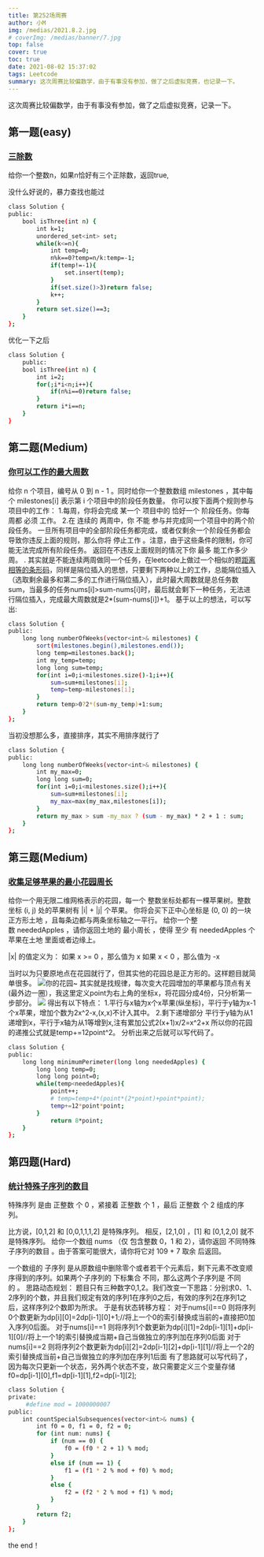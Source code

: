 ```yaml
---
title: 第252场周赛
author: 小M
img: /medias/2021.8.2.jpg
# coverImg: /medias/banner/7.jpg
top: false
cover: true
toc: true
date: 2021-08-02 15:37:02
tags: Leetcode
summary: 这次周赛比较偏数学，由于有事没有参加，做了之后虚拟竞赛，也记录一下。
---
```

这次周赛比较偏数学，由于有事没有参加，做了之后虚拟竞赛，记录一下。

## 第一题(easy)
### [三除数](https://leetcode-cn.com/problems/three-divisors/)
给你一个整数n，如果n恰好有三个正除数，返回true,

没什么好说的，暴力查找也能过
``` bash
class Solution {
public:
    bool isThree(int n) {
        int k=1;
        unordered_set<int> set;
        while(k<=n){
            int temp=0;
            n%k==0?temp=n/k:temp=-1;
            if(temp!=-1){
                set.insert(temp);
            }
            if(set.size()>3)return false;
            k++;
        }
        return set.size()==3;
    }
};
```
优化一下之后
``` bash
class Solution {
    public:
    bool isThree(int n) {
        int i=2;
        for(;i*i<n;i++){
            if(n%i==0)return false;
        }
        return i*i==n;
    }
}
```
## 第二题(Medium)
### [你可以工作的最大周数](https://leetcode-cn.com/problems/maximum-number-of-weeks-for-which-you-can-work/)
给你 n 个项目，编号从 0 到 n - 1 。同时给你一个整数数组 milestones ，其中每个 milestones[i] 表示第 i 个项目中的阶段任务数量。
你可以按下面两个规则参与项目中的工作：
    1.每周，你将会完成 某一个 项目中的 恰好一个 阶段任务。你每周都 必须 工作。
    2.在 连续的 两周中，你 不能 参与并完成同一个项目中的两个阶段任务。
    一旦所有项目中的全部阶段任务都完成，或者仅剩余一个阶段任务都会导致你违反上面的规则，那么你将 停止工作 。注意，由于这些条件的限制，你可能无法完成所有阶段任务。
返回在不违反上面规则的情况下你 最多 能工作多少周。
 .  其实就是不能连续两周做同一个任务，在leetcode上做过一个相似的题[距离相等的条形码](https://leetcode-cn.com/problems/distant-barcodes/)，同样是隔位插入的思想，只要剩下两种以上的工作，总能隔位插入（选取剩余最多和第二多的工作进行隔位插入），此时最大周数就是总任务数sum，当最多的任务nums[i]>sum-nums[i]时，最后就会剩下一种任务，无法进行隔位插入，完成最大周数就是2*(sum-nums[i])+1。
基于以上的想法，可以写出:
``` bash
class Solution {
public:
    long long numberOfWeeks(vector<int>& milestones) {
        sort(milestones.begin(),milestones.end());
        long temp=milestones.back();
        int my_temp=temp;
        long long sum=temp;
        for(int i=0;i<milestones.size()-1;i++){
            sum=sum+milestones[i];
            temp=temp-milestones[i];
        }
        return temp>0?2*(sum-my_temp)+1:sum;
    }
};
```
当初没想那么多，直接排序，其实不用排序就行了
``` bash
class Solution {
public:
    long long numberOfWeeks(vector<int>& milestones) {
        int my_max=0;
        long long sum=0;
        for(int i=0;i<milestones.size();i++){
            sum=sum+milestones[i];
            my_max=max(my_max,milestones[i]);
        }
        return my_max > sum -my_max ? (sum - my_max) * 2 + 1 : sum;
    }
};
```
## 第三题(Medium)
### [收集足够苹果的最小花园周长](https://leetcode-cn.com/problems/minimum-garden-perimeter-to-collect-enough-apples/)
给你一个用无限二维网格表示的花园，每一个 整数坐标处都有一棵苹果树。整数坐标 (i, j) 处的苹果树有 |i| + |j| 个苹果。
你将会买下正中心坐标是 (0, 0) 的一块 正方形土地 ，且每条边都与两条坐标轴之一平行。
给你一个整数 neededApples ，请你返回土地的 最小周长 ，使得 至少 有 neededApples 个苹果在土地 里面或者边缘上。

|x| 的值定义为：
如果 x >= 0 ，那么值为 x
如果 x < 0 ，那么值为 -x

当时以为只要原地点在花园就行了，但其实他的花园总是正方形的。这样题目就简单很多。
![你的花园~](/medias/252.3.jpg)
其实就是找规律，每次变大花园增加的苹果都与顶点有关(最外边一圈），我这里定义point为右上角的坐标x，将花园分成4份，只分析第一步部分。
![](/medias/252.3.1.jpg)
得出有以下特点：
1.平行与x轴为x个x苹果(纵坐标)，平行于y轴为x-1个x苹果，增加个数为2x^2-x,(x,x)不计入其中。
2.剩下递增部分 平行于y轴为从1递增到x，平行于x轴为从1等增到x,注有累加公式2(x+1)x/2=x^2+x
所以你的花园的递推公式就是temp+=12point^2。
分析出来之后就可以写代码了。
```bash
class Solution {
public:
    long long minimumPerimeter(long long neededApples) {
        long long temp=0;
        long long point=0;
        while(temp<neededApples){
            point++;
            # temp=temp+4*(point*(2*point)+point*point);
            temp+=12*point*point;
        }
            return 8*point;
    }
};
```
## 第四题(Hard)
### [统计特殊子序列的数目](https://leetcode-cn.com/problems/count-number-of-special-subsequences/)
特殊序列 是由 正整数 个 0 ，紧接着 正整数 个 1 ，最后 正整数 个 2 组成的序列。

比方说，[0,1,2] 和 [0,0,1,1,1,2] 是特殊序列。
相反，[2,1,0] ，[1] 和 [0,1,2,0] 就不是特殊序列。
给你一个数组 nums （仅 包含整数 0，1 和 2），请你返回 不同特殊子序列的数目 。由于答案可能很大，请你将它对 109 + 7 取余 后返回。

一个数组的 子序列 是从原数组中删除零个或者若干个元素后，剩下元素不改变顺序得到的序列。如果两个子序列的 下标集合 不同，那么这两个子序列是 不同的 。
思路动态规划：
题目只有三种数字0,1,2。我们改变一下思路：分别求0、1、2序列的个数，并且我们规定有效的序列1在序列0之后，有效的序列2在序列1之后，这样序列2个数即为所求。
于是有状态转移方程：
对于nums[i]==0
    则将序列0个数更新为dp[i][0]=2dp[i-1][0]+1;//将上一个0的索引替换成当前的+直接把0加入序列0后面。
对于nums[i]==1
    则将序列1个数更新为dp[i][1]=2dp[i-1][1]+dp[i-1][0]//将上一个1的索引替换成当期+自己当做独立的序列加在序列0后面
对于nums[i]==2
    则将序列2个数更新为dp[i][2]=2dp[i-1][2]+dp[i-1][1]//将上一个2的索引替换成当前+自己当做独立的序列加在序列1后面
有了思路就可以写代码了，因为每次只更新一个状态，另外两个状态不变，故只需要定义三个变量存储f0=dp[i-1][0],f1=dp[i-1][1],f2=dp[i-1][2];
```bash
class Solution {
private:
     #define mod = 1000000007
public:
    int countSpecialSubsequences(vector<int>& nums) {
        int f0 = 0, f1 = 0, f2 = 0;
        for (int num: nums) {
            if (num == 0) {
                f0 = (f0 * 2 + 1) % mod;
            }
            else if (num == 1) {
                f1 = (f1 * 2 % mod + f0) % mod;
            }
            else {
                f2 = (f2 * 2 % mod + f1) % mod;
            }
        }
        return f2;
    }
};
```
the end！
